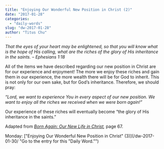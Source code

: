 ```yaml
---
title: "Enjoying Our Wonderful New Position in Christ (2)"
date: "2017-01-28"
categories: 
  - "daily-words"
slug: "dw-2017-01-28"
author: "Titus Chu"
---
```


_That the eyes of your heart may be enlightened, so that you will know what is the hope of His calling, what are the riches of the glory of His inheritance in the saints._ _– Ephesians 1:18_

All of the items we have described regarding our new position in Christ are for our experience and enjoyment! The more we enjoy these riches and gain them in our experience, the more wealth there will be for God to inherit. This is not only for our own sake, but for God’s inheritance. Therefore, we should pray:

_“Lord, we want to experience You in every aspect of our new position. We want to enjoy all the riches we received when we were born again!”_

Our experience of these riches will eventually become “the glory of His inheritance in the saints.”

Adapted from _[Born Again: Our New Life in Christ](/book-born-again/ "Go to the listing for this book."),_ page 67.

Monday: ["Enjoying Our Wonderful New Position in Christ" (3)](/dw-2017-01-30/ "Go to the entry for this "Daily Word."")
